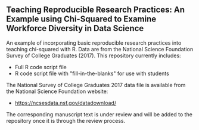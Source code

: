 ## Teaching Reproducible Research Practices: An Example using Chi-Squared to Examine Workforce Diversity in Data Science

An example of incorporating basic reproducible research practices into teaching chi-squared with R. Data are from the National Science Foundation Survey of College Graduates (2017). This repository currently includes:

* Full R code script file 
* R code script file with "fill-in-the-blanks" for use with students 

The National Survey of College Graduates 2017 data file is available from the National Science Foundation website:

* https://ncsesdata.nsf.gov/datadownload/

The corresponding manuscript text is under review and will be added to the repository once it is through the review process. 
